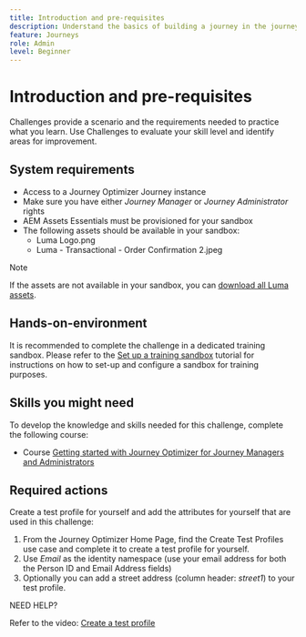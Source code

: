 ```yaml
---
title: Introduction and pre-requisites
description: Understand the basics of building a journey in the journey canvas.
feature: Journeys
role: Admin
level: Beginner
---
```


# Introduction and pre-requisites

Challenges provide a scenario and the requirements needed to practice what you learn. Use Challenges to evaluate your skill level and identify areas for improvement.

## System requirements

* Access to a Journey Optimizer Journey instance
* Make sure you have either *Journey Manager* or *Journey Administrator* rights
* AEM Assets Essentials must be provisioned for your sandbox
* The following assets should be available in your sandbox:
  * Luma Logo.png
  * Luma - Transactional - Order Confirmation 2.jpeg

>[!NOTE]
>
>If the assets are not available in your sandbox, you can [download all Luma assets](/help/challenges/assets/email-assets/luma-assets.zip).

## Hands-on-environment

It is recommended to complete the challenge in a dedicated training sandbox. Please refer to the [Set up a training sandbox](/help/tutorial-set-up-training-sandbox/overview.md) tutorial for instructions on how to set-up and configure a sandbox for training purposes.

## Skills you might need

To develop the knowledge and skills needed for this challenge, complete the following course:

* Course [Getting started with Journey Optimizer for Journey Managers and Administrators](https://experienceleague.adobe.com/?recommended=JourneyOptimizer-U-1-2021.1)
  
## Required actions

Create a test profile for yourself and add the attributes for yourself that are used in this challenge:

1. From the Journey Optimizer Home Page, find the Create Test Profiles use case and complete it to create a test profile for yourself.
2. Use *Email* as the identity namespace (use your email address for both the Person ID and Email Address fields)
3. Optionally you can add a street address (column header: *street1*) to your test profile.

NEED HELP?

Refer to the video: [Create a test profile](https://experienceleague.adobe.com/docs/journey-optimizer-learn/tutorials/create-journeys/test-a-journey.html?lang=en)
